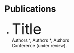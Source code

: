 # Publications

* <font size="40"> Title </font>
<br /> Authors \*, Authors \*, Authors
<br /> Conference (under review).

